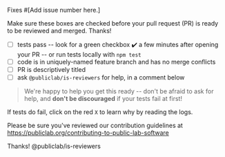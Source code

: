 Fixes #[Add issue number here.]

Make sure these boxes are checked before your pull request (PR) is ready to be reviewed and merged. Thanks!

* [ ] tests pass -- look for a green checkbox ✔️ a few minutes after opening your PR -- or run tests locally with `npm test`
* [ ] code is in uniquely-named feature branch and has no merge conflicts
* [ ] PR is descriptively titled
* [ ] ask `@publiclab/is-reviewers` for help, in a comment below

> We're happy to help you get this ready -- don't be afraid to ask for help, and **don't be discouraged** if your tests fail at first!

If tests do fail, click on the red `X` to learn why by reading the logs.

Please be sure you've reviewed our contribution guidelines at https://publiclab.org/contributing-to-public-lab-software

Thanks!
@publiclab/is-reviewers
